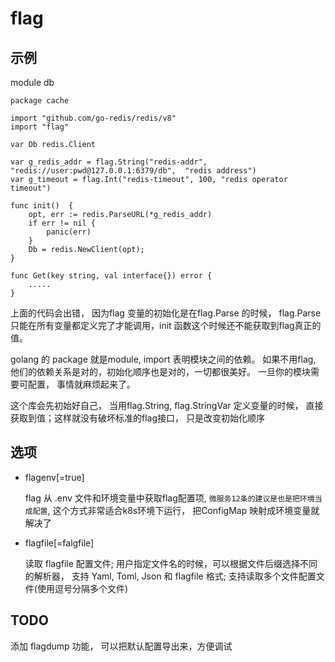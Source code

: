 
# flag

## 示例

module db

```golang
package cache

import "github.com/go-redis/redis/v8"
import "flag"

var Db redis.Client

var g_redis_addr = flag.String("redis-addr", "redis://user:pwd@127.0.0.1:6379/db",  "redis address")
var g_timeout = flag.Int("redis-timeout", 100, "redis operator timeout")

func init()  {
	opt, err := redis.ParseURL(*g_redis_addr)
	if err != nil {
		panic(err)
	}
	Db = redis.NewClient(opt);
}

func Get(key string, val interface{}) error {
	.....
}

```

上面的代码会出错， 因为flag 变量的初始化是在flag.Parse 的时候， flag.Parse 只能在所有变量都定义完了才能调用，init 函数这个时候还不能获取到flag真正的值。

golang 的 package 就是module,  import 表明模块之间的依赖。 如果不用flag, 他们的依赖关系是对的，初始化顺序也是对的，一切都很美好。 一旦你的模块需要可配置， 事情就麻烦起来了。

这个库会先初始好自己， 当用flag.String,  flag.StringVar 定义变量的时候， 直接获取到值；这样就没有破坏标准的flag接口， 只是改变初始化顺序



## 选项
- flagenv[=true] 

	flag 从 .env 文件和环境变量中获取flag配置项, `微服务12条的建议是也是把环境当成配置`, 这个方式非常适合k8s环境下运行， 把ConfigMap 映射成环境变量就解决了
- flagfile[=falgfile]

    读取 flagfile 配置文件; 用户指定文件名的时候，可以根据文件后缀选择不同的解析器， 支持 Yaml, Toml, Json 和 flagfile 格式; 支持读取多个文件配置文件(使用逗号分隔多个文件)

## TODO
添加 flagdump 功能， 可以把默认配置导出来，方便调试